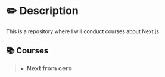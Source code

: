 # ✏️ Description

This is a repository where I will conduct courses about Next.js

## 📚 Courses

<section>
  <blockquote>
  <details>
    <summary>
      <strong style="font-size: larger;">Next from cero</strong> 
    </summary>
    <section>
      <h4> 🌐 Reference website </h4>
       <a href='https://nextjs.org/learn'>Start building with Next.js</a>
       <h4> 📒 Chapters </h4>
          <section>
        <blockquote>
            <details name='chaptersBasicNext'>
              <summary>
                 Capitulo 1
              </summary>
                  <p>Creacion de un proyecto de Next, en este caso utilizando una plantilla para agilizar el curso</p>
              <p>npx create-next-app@latest nextjs-dashboard --use-npm --example "https://github.com/vercel/next-learn/tree/main/dashboard/starter-example"</p>
              <p>Importar css global</p>
              <p>Importar css modules</p>
              <p>Cargar fuentes de google en el fichero fonts</p>
              <p>Imagenes optimizadas gracias al componente Nativo "Image"</p>
              <p>Enrutado por archivos "file sistem routing"</p>
            </details>
            <details name='chaptersBasicNext'>
              <summary>
                Capitulo 2 
              </summary>
              <p>Hacemos algo</p>
            </details>
            </blockquote>
      </section>
    </section>
  </details>
  </blockquote>
</section>
